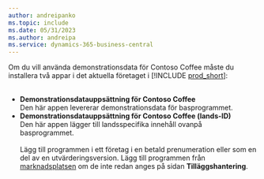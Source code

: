 ```yaml
---
author: andreipanko
ms.topic: include
ms.date: 05/31/2023
ms.author: andreipa
ms.service: dynamics-365-business-central
---
```


Om du vill använda demonstrationsdata för Contoso Coffee måste du installera två appar i det aktuella företaget i [!INCLUDE [prod_short](../includes/prod_short.md)]:  <br><br>
- **Demonstrationsdatauppsättning för Contoso Coffee**  
    Den här appen levererar demonstrationsdata för basprogrammet.  
- **Demonstrationsdatauppsättning för Contoso Coffee (lands-ID)**  
    Den här appen lägger till landsspecifika innehåll ovanpå basprogrammet.
<br><br>
Lägg till programmen i ett företag i en betald prenumeration eller som en del av en utvärderingsversion. Lägg till programmen från [marknadsplatsen](../ui-extensions-install-uninstall.md#install) om de inte redan anges på sidan **Tilläggshantering**.
